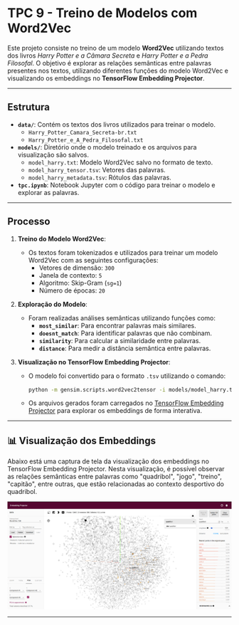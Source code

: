 # TPC 9 - Treino de Modelos com Word2Vec

Este projeto consiste no treino de um modelo **Word2Vec** utilizando textos dos livros *Harry Potter e a Câmara Secreta* e *Harry Potter e a Pedra Filosofal*. O objetivo é explorar as relações semânticas entre palavras presentes nos textos, utilizando diferentes funções do modelo Word2Vec e visualizando os embeddings no **TensorFlow Embedding Projector**.

---

## Estrutura

- **`data/`**: Contém os textos dos livros utilizados para treinar o modelo.
  - `Harry_Potter_Camara_Secreta-br.txt`
  - `Harry_Potter_e_A_Pedra_Filosofal.txt`
- **`models/`**: Diretório onde o modelo treinado e os arquivos para visualização são salvos.
  - `model_harry.txt`: Modelo Word2Vec salvo no formato de texto.
  - `model_harry_tensor.tsv`: Vetores das palavras.
  - `model_harry_metadata.tsv`: Rótulos das palavras.
- **`tpc.ipynb`**: Notebook Jupyter com o código para treinar o modelo e explorar as palavras.

---

## Processo

1. **Treino do Modelo Word2Vec**:
   - Os textos foram tokenizados e utilizados para treinar um modelo Word2Vec com as seguintes configurações:
     - Vetores de dimensão: `300`
     - Janela de contexto: `5`
     - Algoritmo: Skip-Gram (`sg=1`)
     - Número de épocas: `20`

2. **Exploração do Modelo**:
   - Foram realizadas análises semânticas utilizando funções como:
     - **`most_similar`**: Para encontrar palavras mais similares.
     - **`doesnt_match`**: Para identificar palavras que não combinam.
     - **`similarity`**: Para calcular a similaridade entre palavras.
     - **`distance`**: Para medir a distância semântica entre palavras.

3. **Visualização no TensorFlow Embedding Projector**:
   - O modelo foi convertido para o formato `.tsv` utilizando o comando:
     ```bash
     python -m gensim.scripts.word2vec2tensor -i models/model_harry.txt -o model_harry
     ```
   - Os arquivos gerados foram carregados no [TensorFlow Embedding Projector](https://projector.tensorflow.org) para explorar os embeddings de forma interativa.

---

## 📊 Visualização dos Embeddings

Abaixo está uma captura de tela da visualização dos embeddings no TensorFlow Embedding Projector. 
Nesta visualização, é possível observar as relações semânticas entre palavras como "quadribol", 
"jogo", "treino", "capitão", entre outras, que estão relacionadas ao contexto desportivo do quadribol.

![Visualização dos Embeddings](embedding_projector.png)

---